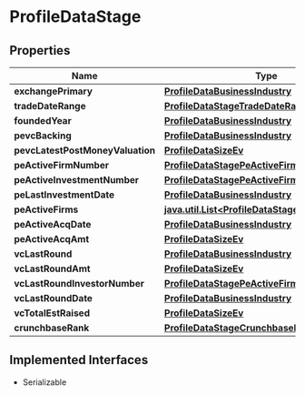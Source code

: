 

# ProfileDataStage


## Properties

Name | Type | Description | Notes
------------ | ------------- | ------------- | -------------
**exchangePrimary** | [**ProfileDataBusinessIndustry**](ProfileDataBusinessIndustry.md) |  | 
**tradeDateRange** | [**ProfileDataStageTradeDateRange**](ProfileDataStageTradeDateRange.md) |  | 
**foundedYear** | [**ProfileDataBusinessIndustry**](ProfileDataBusinessIndustry.md) |  | 
**pevcBacking** | [**ProfileDataBusinessIndustry**](ProfileDataBusinessIndustry.md) |  | 
**pevcLatestPostMoneyValuation** | [**ProfileDataSizeEv**](ProfileDataSizeEv.md) |  |  [optional]
**peActiveFirmNumber** | [**ProfileDataStagePeActiveFirmNumber**](ProfileDataStagePeActiveFirmNumber.md) |  |  [optional]
**peActiveInvestmentNumber** | [**ProfileDataStagePeActiveFirmNumber**](ProfileDataStagePeActiveFirmNumber.md) |  |  [optional]
**peLastInvestmentDate** | [**ProfileDataBusinessIndustry**](ProfileDataBusinessIndustry.md) |  |  [optional]
**peActiveFirms** | [**java.util.List&lt;ProfileDataStagePeActiveFirms&gt;**](ProfileDataStagePeActiveFirms.md) |  |  [optional]
**peActiveAcqDate** | [**ProfileDataBusinessIndustry**](ProfileDataBusinessIndustry.md) |  |  [optional]
**peActiveAcqAmt** | [**ProfileDataSizeEv**](ProfileDataSizeEv.md) |  |  [optional]
**vcLastRound** | [**ProfileDataBusinessIndustry**](ProfileDataBusinessIndustry.md) |  |  [optional]
**vcLastRoundAmt** | [**ProfileDataSizeEv**](ProfileDataSizeEv.md) |  |  [optional]
**vcLastRoundInvestorNumber** | [**ProfileDataStagePeActiveFirmNumber**](ProfileDataStagePeActiveFirmNumber.md) |  |  [optional]
**vcLastRoundDate** | [**ProfileDataBusinessIndustry**](ProfileDataBusinessIndustry.md) |  |  [optional]
**vcTotalEstRaised** | [**ProfileDataSizeEv**](ProfileDataSizeEv.md) |  |  [optional]
**crunchbaseRank** | [**ProfileDataStageCrunchbaseRank**](ProfileDataStageCrunchbaseRank.md) |  |  [optional]


## Implemented Interfaces

* Serializable


